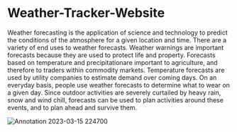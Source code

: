 # Weather-Tracker-Website
Weather forecasting is the application of science and technology to predict the conditions of the atmosphere for a given location and time. There are a variety of end uses to weather forecasts. 
Weather warnings are important forecasts because they are used to protect life and property. Forecasts based on  temperature and precipitationare important to agriculture, and therefore to traders within commodity markets. Temperature forecasts are used by utility companies to estimate demand over coming days. On an everyday basis, people use weather forecasts to determine what to wear on a given day.
 Since outdoor activities are severely curtailed by heavy rain, snow and wind chill, forecasts can be used to plan activities around these events, and to plan ahead and survive them.
 
![Annotation 2023-03-15 224700](https://user-images.githubusercontent.com/91550780/225389613-4ca63d92-5e02-49bd-a9bb-b98629dcab3f.png)

